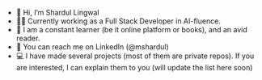 - :wave: Hi, I’m Shardul Lingwal
- :technologist: Currently working as a Full Stack Developer in AI-fluence.
- :open_book: I am a constant learner (be it online platform or books), and an avid reader.
- :handshake: You can reach me on LinkedIn (@mshardul)
- :computer: I have made several projects (most of them are private repos). If you are interested, I can explain them to you (will update the list here soon)

<!---
Mshardul/Mshardul is a ✨ special ✨ repository because its `README.md` (this file) appears on your GitHub profile.
You can click the Preview link to take a look at your changes.
--->
